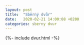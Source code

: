 ```yaml
---
layout: post
title:  "Sběrný dvůr"
date:   2020-02-21 14:00:08 +0200
categories: sberny dvur 
---
```


{%- include dvur.html -%}

